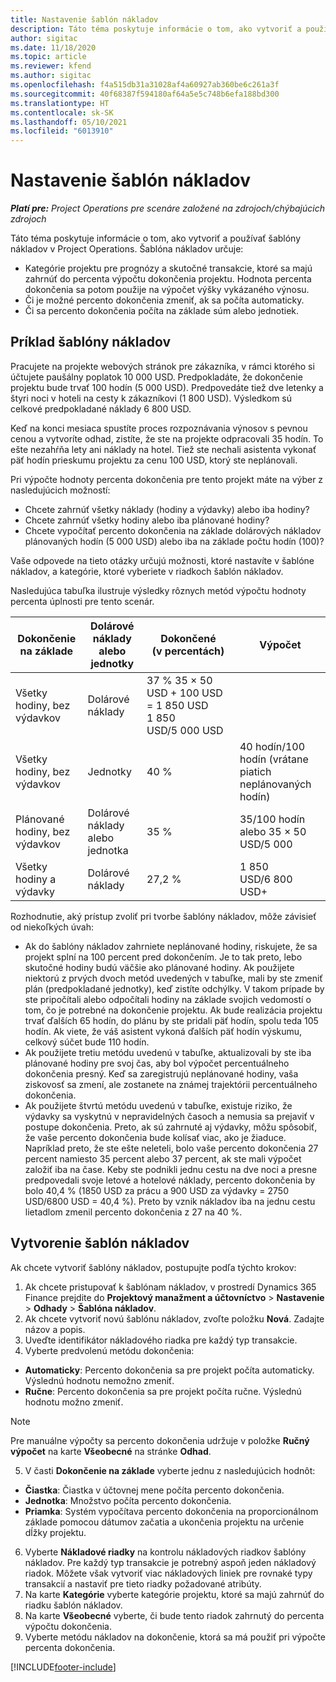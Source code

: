 ```yaml
---
title: Nastavenie šablón nákladov
description: Táto téma poskytuje informácie o tom, ako vytvoriť a používať šablóny nákladov v Project Operations.
author: sigitac
ms.date: 11/18/2020
ms.topic: article
ms.reviewer: kfend
ms.author: sigitac
ms.openlocfilehash: f4a515db31a31028af4a60927ab360be6c261a3f
ms.sourcegitcommit: 40f68387f594180af64a5e5c748b6efa188bd300
ms.translationtype: HT
ms.contentlocale: sk-SK
ms.lasthandoff: 05/10/2021
ms.locfileid: "6013910"
---
```

# <a name="set-up-cost-templates"></a>Nastavenie šablón nákladov

_**Platí pre:** Project Operations pre scenáre založené na zdrojoch/chýbajúcich zdrojoch_


Táto téma poskytuje informácie o tom, ako vytvoriť a používať šablóny nákladov v Project Operations. Šablóna nákladov určuje:

- Kategórie projektu pre prognózy a skutočné transakcie, ktoré sa majú zahrnúť do percenta výpočtu dokončenia projektu. Hodnota percenta dokončenia sa potom použije na výpočet výšky vykázaného výnosu.
- Či je možné percento dokončenia zmeniť, ak sa počíta automaticky.
- Či sa percento dokončenia počíta na základe súm alebo jednotiek.

## <a name="cost-template-example"></a>Príklad šablóny nákladov

Pracujete na projekte webových stránok pre zákazníka, v rámci ktorého si účtujete paušálny poplatok 10 000 USD. Predpokladáte, že dokončenie projektu bude trvať 100 hodín (5 000 USD). Predpovedáte tiež dve letenky a štyri noci v hoteli na cesty k zákazníkovi (1 800 USD). Výsledkom sú celkové predpokladané náklady 6 800 USD.

Keď na konci mesiaca spustíte proces rozpoznávania výnosov s pevnou cenou a vytvoríte odhad, zistíte, že ste na projekte odpracovali 35 hodín. To ešte nezahŕňa lety ani náklady na hotel. Tiež ste nechali asistenta vykonať päť hodín prieskumu projektu za cenu 100 USD, ktorý ste neplánovali.

Pri výpočte hodnoty percenta dokončenia pre tento projekt máte na výber z nasledujúcich možností:

- Chcete zahrnúť všetky náklady (hodiny a výdavky) alebo iba hodiny?
- Chcete zahrnúť všetky hodiny alebo iba plánované hodiny?
- Chcete vypočítať percento dokončenia na základe dolárových nákladov plánovaných hodín (5 000 USD) alebo iba na základe počtu hodín (100)?

Vaše odpovede na tieto otázky určujú možnosti, ktoré nastavíte v šablóne nákladov, a kategórie, ktoré vyberiete v riadkoch šablón nákladov.

Nasledujúca tabuľka ilustruje výsledky rôznych metód výpočtu hodnoty percenta úplnosti pre tento scenár.

| Dokončenie na základe | Dolárové náklady alebo jednotky | Dokončené (v percentách) | Výpočet |
| --- | --- | --- | --- |
| Všetky hodiny, bez výdavkov | Dolárové náklady | 37 % 35 × 50 USD + 100 USD = 1 850 USD 1 850 USD/5 000 USD |
| Všetky hodiny, bez výdavkov | Jednotky | 40 % | 40 hodín/100 hodín (vrátane piatich neplánovaných hodín) |
| Plánované hodiny, bez výdavkov | Dolárové náklady alebo jednotka | 35 % | 35/100 hodín alebo 35 × 50 USD/5 000 |
| Všetky hodiny a výdavky | Dolárové náklady | 27,2 % | 1 850 USD/6 800 USD+ |

Rozhodnutie, aký prístup zvoliť pri tvorbe šablóny nákladov, môže závisieť od niekoľkých úvah:

- Ak do šablóny nákladov zahrniete neplánované hodiny, riskujete, že sa projekt splní na 100 percent pred dokončením. Je to tak preto, lebo skutočné hodiny budú väčšie ako plánované hodiny. Ak použijete niektorú z prvých dvoch metód uvedených v tabuľke, mali by ste zmeniť plán (predpokladané jednotky), keď zistíte odchýlky. V takom prípade by ste pripočítali alebo odpočítali hodiny na základe svojich vedomostí o tom, čo je potrebné na dokončenie projektu. Ak bude realizácia projektu trvať ďalších 65 hodín, do plánu by ste pridali päť hodín, spolu teda 105 hodín. Ak viete, že váš asistent vykoná ďalších päť hodín výskumu, celkový súčet bude 110 hodín.
- Ak použijete tretiu metódu uvedenú v tabuľke, aktualizovali by ste iba plánované hodiny pre svoj čas, aby bol výpočet percentuálneho dokončenia presný. Keď sa zaregistrujú neplánované hodiny, vaša ziskovosť sa zmení, ale zostanete na známej trajektórii percentuálneho dokončenia.
- Ak použijete štvrtú metódu uvedenú v tabuľke, existuje riziko, že výdavky sa vyskytnú v nepravidelných časoch a nemusia sa prejaviť v postupe dokončenia. Preto, ak sú zahrnuté aj výdavky, môžu spôsobiť, že vaše percento dokončenia bude kolísať viac, ako je žiaduce. Napríklad preto, že ste ešte neleteli, bolo vaše percento dokončenia 27 percent namiesto 35 percent alebo 37 percent, ak ste mali výpočet založiť iba na čase. Keby ste podnikli jednu cestu na dve noci a presne predpovedali svoje letové a hotelové náklady, percento dokončenia by bolo 40,4 % (1850 USD za prácu a 900 USD za výdavky = 2750 USD/6800 USD = 40,4 %). Preto by vznik nákladov iba na jednu cestu lietadlom zmenil percento dokončenia z 27 na 40 %.

## <a name="create-cost-templates"></a>Vytvorenie šablón nákladov
Ak chcete vytvoriť šablóny nákladov, postupujte podľa týchto krokov:

1. Ak chcete pristupovať k šablónam nákladov, v prostredí Dynamics 365 Finance prejdite do **Projektový manažment a účtovníctvo** > **Nastavenie** > **Odhady** > **Šablóna nákladov**.
2. Ak chcete vytvoriť novú šablónu nákladov, zvoľte položku **Nová**. Zadajte názov a popis.
3. Uveďte identifikátor nákladového riadka pre každý typ transakcie.
4. Vyberte predvolenú metódu dokončenia:

  - **Automaticky**: Percento dokončenia sa pre projekt počíta automaticky. Výslednú hodnotu nemožno zmeniť.
  - **Ručne**: Percento dokončenia sa pre projekt počíta ručne. Výslednú hodnotu možno zmeniť.

  > [!NOTE]
  > Pre manuálne výpočty sa percento dokončenia udržuje v položke **Ručný výpočet** na karte **Všeobecné** na stránke **Odhad**.

5. V časti **Dokončenie na základe** vyberte jednu z nasledujúcich hodnôt:

  - **Čiastka**: Čiastka v účtovnej mene počíta percento dokončenia.
  - **Jednotka**: Množstvo počíta percento dokončenia.
  - **Priamka**: Systém vypočítava percento dokončenia na proporcionálnom základe pomocou dátumov začatia a ukončenia projektu na určenie dĺžky projektu.

6. Vyberte **Nákladové riadky** na kontrolu nákladových riadkov šablóny nákladov. Pre každý typ transakcie je potrebný aspoň jeden nákladový riadok. Môžete však vytvoriť viac nákladových liniek pre rovnaké typy transakcií a nastaviť pre tieto riadky požadované atribúty.
7. Na karte **Kategórie** vyberte kategórie projektu, ktoré sa majú zahrnúť do riadku šablón nákladov.
8. Na karte **Všeobecné** vyberte, či bude tento riadok zahrnutý do percenta výpočtu dokončenia.
9. Vyberte metódu nákladov na dokončenie, ktorá sa má použiť pri výpočte percenta dokončenia.


[!INCLUDE[footer-include](../includes/footer-banner.md)]